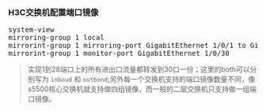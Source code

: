 ### H3C交换机配置端口镜像

<pre>
system-view
mirroring-group 1 local
mirrorint-group 1 mirroring-port GigabitEthernet 1/0/1 to GigabitEthernet 1/0/28 both
mirrorint-group 1 monitor-port GigabitEthernet 1/0/30
</pre>

> 实现1到28端口上的所有进出口流量都转发到30口一份；这里的both可以分别写为 `inboud` 和 `outbond`;另外每一个交换机支持的端口镜像数量不同，像s5500核心交换机就支持做四组镜像，而一般的二层交换机只支持做一组端口镜像。

